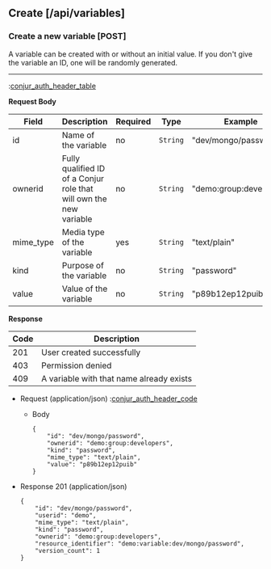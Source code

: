 ## Create [/api/variables]

### Create a new variable [POST]

A variable can be created with or without an initial value.
If you don't give the variable an ID, one will be randomly generated.

---

:[conjur_auth_header_table](partials/conjur_auth_header_table.md)

**Request Body**

|Field|Description|Required|Type|Example|
|-----|-----------|----|--------|-------|
|id|Name of the variable|no|`String`|"dev/mongo/password"|
|ownerid|Fully qualified ID of a Conjur role that will own the new variable|no|`String`|"demo:group:developers"|
|mime_type|Media type of the variable|yes|`String`|"text/plain"|
|kind|Purpose of the variable|no|`String`|"password"|
|value|Value of the variable|no|`String`|"p89b12ep12puib"|

**Response**

|Code|Description|
|----|-----------|
|201|User created successfully|
|403|Permission denied|
|409|A variable with that name already exists|

+ Request (application/json)
    :[conjur_auth_header_code](partials/conjur_auth_header_code.md)

    + Body

        ```
        {
            "id": "dev/mongo/password",
            "ownerid": "demo:group:developers",
            "kind": "password",
            "mime_type": "text/plain",
            "value": "p89b12ep12puib"
        }
        ```

+ Response 201 (application/json)

    ```
    {
        "id": "dev/mongo/password",
        "userid": "demo",
        "mime_type": "text/plain",
        "kind": "password",
        "ownerid": "demo:group:developers",
        "resource_identifier": "demo:variable:dev/mongo/password",
        "version_count": 1
    }
    ```
